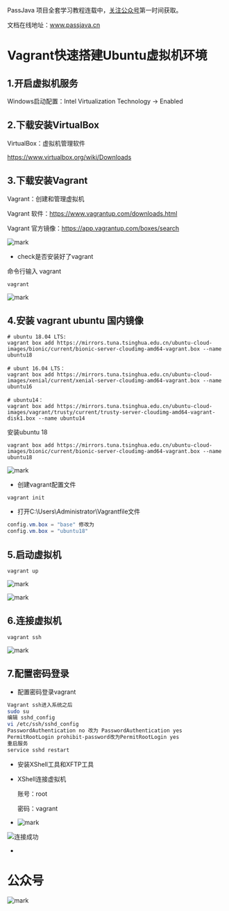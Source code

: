 PassJava 项目全套学习教程连载中，[关注公众号](#公众号)第一时间获取。

文档在线地址：www.passjava.cn

# Vagrant快速搭建Ubuntu虚拟机环境

## 1.开启虚拟机服务

Windows启动配置：Intel Virtualization Technology -> Enabled

## 2.下载安装VirtualBox 

VirtualBox：虚拟机管理软件

https://www.virtualbox.org/wiki/Downloads

## 3.下载安装Vagrant 

Vagrant：创建和管理虚拟机

Vagrant 软件：https://www.vagrantup.com/downloads.html

Vagrant 官方镜像：https://app.vagrantup.com/boxes/search

![mark](http://cdn.jayh.club/blog/20200407/Islf9HWK5dpm.png?imageslim)

- check是否安装好了vagrant

命令行输入 vagrant

```shell
vagrant
```

![mark](http://cdn.jayh.club/blog/20200407/RbGapilevUic.png?imageslim)

## 4.安装 vagrant ubuntu 国内镜像

```
# ubuntu 18.04 LTS:
vagrant box add https://mirrors.tuna.tsinghua.edu.cn/ubuntu-cloud-images/bionic/current/bionic-server-cloudimg-amd64-vagrant.box --name ubuntu18

# ubunt 16.04 LTS：
vagrant box add https://mirrors.tuna.tsinghua.edu.cn/ubuntu-cloud-images/xenial/current/xenial-server-cloudimg-amd64-vagrant.box --name ubuntu16

# ubuntu14：
vagrant box add https://mirrors.tuna.tsinghua.edu.cn/ubuntu-cloud-images/vagrant/trusty/current/trusty-server-cloudimg-amd64-vagrant-disk1.box --name ubuntu14
```

安装ubuntu 18

```shell
vagrant box add https://mirrors.tuna.tsinghua.edu.cn/ubuntu-cloud-images/bionic/current/bionic-server-cloudimg-amd64-vagrant.box --name ubuntu18
```

![mark](http://cdn.jayh.club/blog/20200407/g6qNmBtq4DdX.png?imageslim)

- 创建vagrant配置文件

```
vagrant init
```

- 打开C:\Users\Administrator\Vagrantfile文件

``` powershell
config.vm.box = "base" 修改为
config.vm.box = "ubuntu18"
```

## 5.启动虚拟机

``` shell
vagrant up
```

![mark](http://cdn.jayh.club/blog/20200407/F8SfLKFfJgph.png?imageslim)

![mark](http://cdn.jayh.club/blog/20200407/ToVOBfPMuFzV.png?imageslim)

## 6.连接虚拟机

```
vagrant ssh
```

![mark](http://cdn.jayh.club/blog/20200407/E9vL6MlHcEvf.png?imageslim)



## 7.配置密码登录

- 配置密码登录vagrant

```sh
Vagrant ssh进入系统之后
sudo su
编辑 sshd_config
vi /etc/ssh/sshd_config
PasswordAuthentication no 改为 PasswordAuthentication yes 
PermitRootLogin prohibit-password改为PermitRootLogin yes
重启服务
service sshd restart
```

- 安装XShell工具和XFTP工具

- XShell连接虚拟机

  账号：root

  密码：vagrant

- ![mark](http://cdn.jayh.club/blog/20200712/CVipwCrtRTaC.png?imageslim)

  

![连接成功](http://cdn.jayh.club/blog/20200712/L898uNJPtYmE.png?imageslim)

- 



# 公众号

![mark](http://cdn.jayh.club/blog/20200404/GU60Sv47XT7J.png?imageslim)